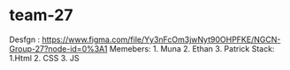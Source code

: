 # team-27

Desfgn : https://www.figma.com/file/Yy3nFcOm3jwNyt90OHPFKE/NGCN-Group-27?node-id=0%3A1
Memebers: 1. Muna
          2. Ethan
          3. Patrick
Stack:    1.Html
          2. CSS
          3. JS
